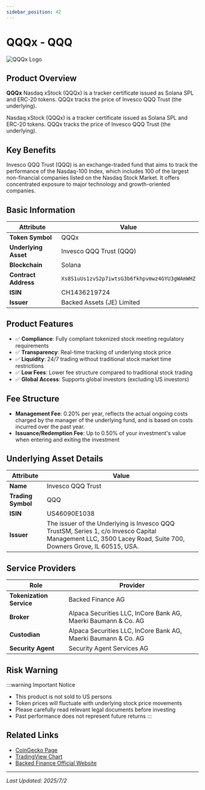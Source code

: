 ```yaml
---
sidebar_position: 42
---
```


# QQQx - QQQ

![QQQx Logo](/img/tokens/qqqx.svg)

## Product Overview

**QQQx** Nasdaq xStock (QQQx) is a tracker certificate issued as Solana SPL and ERC-20 tokens. QQQx tracks the price of Invesco QQQ Trust (the underlying).

Nasdaq xStock (QQQx) is a tracker certificate issued as Solana SPL and ERC-20 tokens. QQQx tracks the price of Invesco QQQ Trust (the underlying).

## Key Benefits

Invesco QQQ Trust (QQQ) is an exchange-traded fund that aims to track the performance of the Nasdaq-100 Index, which includes 100 of the largest non-financial companies listed on the Nasdaq Stock Market. It offers concentrated exposure to major technology and growth-oriented companies.

## Basic Information

| Attribute | Value |
|------|----|
| **Token Symbol** | QQQx |
| **Underlying Asset** | Invesco QQQ Trust (QQQ) |
| **Blockchain** | Solana |
| **Contract Address** | `Xs8S1uUs1zvS2p7iwtsG3b6fkhpvmwz4GYU3gWAmWHZ` |
| **ISIN** | CH1436219724 |
| **Issuer** | Backed Assets (JE) Limited |

## Product Features

- ✅ **Compliance**: Fully compliant tokenized stock meeting regulatory requirements
- ✅ **Transparency**: Real-time tracking of underlying stock price
- ✅ **Liquidity**: 24/7 trading without traditional stock market time restrictions
- ✅ **Low Fees**: Lower fee structure compared to traditional stock trading
- ✅ **Global Access**: Supports global investors (excluding US investors)

## Fee Structure

- **Management Fee**: 0.20% per year, reflects the actual ongoing costs charged by the manager of the underlying fund, and is based on costs incurred over the past year.
- **Issuance/Redemption Fee**: Up to 0.50% of your investment's value when entering and exiting the investment

## Underlying Asset Details

| Attribute | Value |
|------|----|
| **Name** | Invesco QQQ Trust |
| **Trading Symbol** | QQQ |
| **ISIN** | US46090E1038 |
| **Issuer** | The issuer of the Underlying is Invesco QQQ TrustSM, Series 1, c/o Invesco Capital Management LLC, 3500 Lacey Road, Suite 700, Downers Grove, IL 60515, USA. |

## Service Providers

| Role | Provider |
|------|----|
| **Tokenization Service** | Backed Finance AG |
| **Broker** | Alpaca Securities LLC, InCore Bank AG, Maerki Baumann & Co. AG |
| **Custodian** | Alpaca Securities LLC, InCore Bank AG, Maerki Baumann & Co. AG |
| **Security Agent** | Security Agent Services AG |

## Risk Warning

:::warning Important Notice
- This product is not sold to US persons
- Token prices will fluctuate with underlying stock price movements
- Please carefully read relevant legal documents before investing
- Past performance does not represent future returns
:::

## Related Links

- [CoinGecko Page](https://www.coingecko.com/)
- [TradingView Chart](https://www.tradingview.com/)
- [Backed Finance Official Website](https://backed.fi/)

---

*Last Updated: 2025/7/2*
